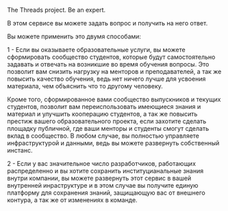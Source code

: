 The Threads project. Be an expert.

В этом сервисе вы можете задать вопрос и получить на него ответ.

Вы можете применить это двумя способами:

1 - Если вы оказываете образовательные услуги, вы можете сформировать сообщество студентов, которые будут самостоятельно задавать и отвечать на возникшие во время обучения вопросы. Это позволит вам снизить нагрузку на менторов и преподавателей, а так же повысить качество обучения, ведь нет ничего лучше для усвоения материала, чем объяснить что то другому человеку.

Кроме того, сформированное вами сообщество выпускников и текущих студентов, позволит вам переиспользовать имеющиеся знания и материал и улучшить кооперацию студентов, а так же повысить престиж вашего образовательного проекта, если захотите сделать площадку публичной, где ваши менторы и студенты смогут сделать вклад в сообщество. В любом случае, вы полностью управляете инфраструктурой и данными, ведь вы можете развернуть собственный инстанс.

2 - Если у вас значительное число разработчиков, работающих распределенно и вы хотите сохранить институцианальные знания внутри компании, вы можете развернуть этот сервис в вашей внутренней инраструктуре и в этом случае вы получите единую платформу для сохранения знаний, защищающую вас от внешнего контура, а так же от изменениях в команде.
